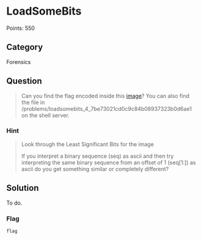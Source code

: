 # LoadSomeBits
Points: 550

## Category
Forensics

## Question
>Can you find the flag encoded inside this [image](files/)? You can also find the file in /problems/loadsomebits_4_7be73021cd0c9c84b08937323b0d6ae1 on the shell server. 

### Hint
>Look through the Least Significant Bits for the image
>
>If you interpret a binary sequence (seq) as ascii and then try interpreting the same binary sequence from an offset of 1 (seq[1:]) as ascii do you get something similar or completely different?

## Solution
To do.

### Flag
`flag`
